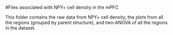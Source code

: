 #Files associated with NPY+ cell density in the mPFC

This folder contains the raw data from NPY+ cell density, the plots from all the regions (grouped by parent structure), and two-ANOVA of all the regions in the dataset.

